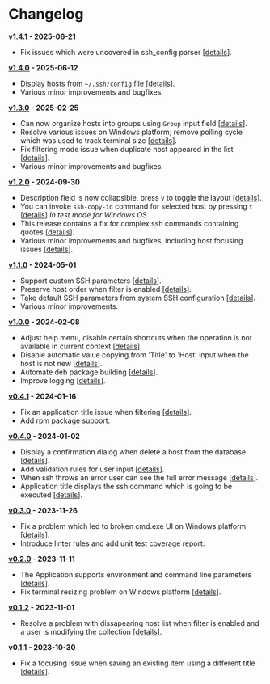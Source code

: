 # Changelog

**[v1.4.1](https://github.com/grafviktor/goto/compare/v1.4.0...v1.4.1) - 2025-06-21**

* Fix issues which were uncovered in ssh_config parser [[details](https://github.com/grafviktor/goto/issues/102)].

**[v1.4.0](https://github.com/grafviktor/goto/compare/v1.3.0...v1.4.0) - 2025-06-12**

* Display hosts from `~/.ssh/config` file [[details](https://github.com/grafviktor/goto/issues/45)].
* Various minor improvements and bugfixes.

**[v1.3.0](https://github.com/grafviktor/goto/compare/v1.2.0...v1.3.0) - 2025-02-25**

* Can now organize hosts into groups using `Group` input field [[details](https://github.com/grafviktor/goto/issues/66)].
* Resolve various issues on Windows platform; remove polling cycle which was used to track terminal size [[details](https://github.com/grafviktor/goto/issues/78)].
* Fix filtering mode issue when duplicate host appeared in the list [[details](https://github.com/grafviktor/goto/issues/84)].
* Various minor improvements and bugfixes.

**[v1.2.0](https://github.com/grafviktor/goto/compare/v1.1.0...v1.2.0) - 2024-09-30**

* Description field is now collapsible, press `v` to toggle the layout [[details](https://github.com/grafviktor/goto/issues/61)].
* You can invoke `ssh-copy-id` command for selected host by pressing `t` [[details](https://github.com/grafviktor/goto/issues/47)] _In test mode for Windows OS_.
* This release contains a fix for complex ssh commands containing quotes [[details](https://github.com/grafviktor/goto/issues/75)].
* Various minor improvements and bugfixes, including host focusing issues [[details](https://github.com/grafviktor/goto/issues/70)].

**[v1.1.0](https://github.com/grafviktor/goto/compare/v1.0.0...v1.1.0) - 2024-05-01**

* Support custom SSH parameters [[details](https://github.com/grafviktor/goto/issues/39)].
* Preserve host order when filter is enabled [[details](https://github.com/grafviktor/goto/issues/58)].
* Take default SSH parameters from system SSH configuration [[details](https://github.com/grafviktor/goto/issues/60)].
* Various minor improvements.

**[v1.0.0](https://github.com/grafviktor/goto/compare/v0.4.1...v1.0.0) - 2024-02-08**

* Adjust help menu, disable certain shortcuts when the operation is not available in current context [[details](https://github.com/grafviktor/goto/issues/43)].
* Disable automatic value copying from 'Title' to 'Host' input when the host is not new [[details](https://github.com/grafviktor/goto/issues/49)].
* Automate deb package building [[details](https://github.com/grafviktor/goto/issues/44)].
* Improve logging [[details](https://github.com/grafviktor/goto/issues/35)].

**[v0.4.1](https://github.com/grafviktor/goto/compare/v0.4.0...v0.4.1) - 2024-01-16**

* Fix an application title issue when filtering [[details](https://github.com/grafviktor/goto/issues/37)].
* Add rpm package support.

**[v0.4.0](https://github.com/grafviktor/goto/compare/v0.3.0...v0.4.0) - 2024-01-02**

* Display a confirmation dialog when delete a host from the database [[details](https://github.com/grafviktor/goto/pull/31)].
* Add validation rules for user input [[details](https://github.com/grafviktor/goto/pull/34)].
* When ssh throws an error user can see the full error message [[details](https://github.com/grafviktor/goto/pull/30)].
* Application title displays the ssh command which is going to be executed [[details](https://github.com/grafviktor/goto/pull/27)].

**[v0.3.0](https://github.com/grafviktor/goto/compare/v0.2.0...v0.3.0) - 2023-11-26**

* Fix a problem which led to broken cmd.exe UI on Windows platform [[details](https://github.com/grafviktor/goto/pull/14)].
* Introduce linter rules and add unit test coverage report.

**[v0.2.0](https://github.com/grafviktor/goto/compare/v0.1.2...v0.2.0) - 2023-11-11**

* The Application supports environment and command line parameters [[details](https://github.com/grafviktor/goto/issues/8)].
* Fix terminal resizing problem on Windows platform [[details](https://github.com/grafviktor/goto/issues/5)].

**[v0.1.2](https://github.com/grafviktor/goto/compare/v0.1.1...v0.1.2) - 2023-11-01**

* Resolve a problem with dissapearing host list when filter is enabled and a user is modifying the collection [[details](https://github.com/grafviktor/goto/issues/3)].

**v0.1.1 - 2023-10-30**

* Fix a focusing issue when saving an existing item using a different title [[details](https://github.com/grafviktor/goto/issues/1)].
